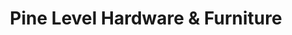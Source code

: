 ---
title: "Pine Level Hardware & Furniture"
url: /pine-level/pine-level-hardware-and-furniture/
shop: doityourself
---